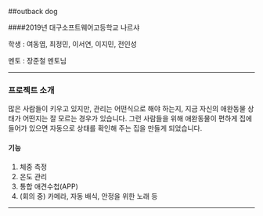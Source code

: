 ##outback dog



####2019년 대구소프트웨어고등학교 나르샤

학생 : 여동엽, 최정민, 이서연, 이지민, 전인성

멘토 : 장준철 멘토님



---

### 프로젝트 소개

많은 사람들이 키우고 있지만, 관리는 어떤식으로 해야 하는지, 지금 자신의 애완동물 상태가 어떤지는 잘 모르는 경우가 있습니다. 그런 사람들을 위해 애완동물이 편하게 집에 들어가 있으면 자동으로 상태를 확인해 주는 집을 만들게 되었습니다.



#### 기능

1. 체중 측정
2. 온도 관리
3. 통합 애견수첩(APP)
4. (회의 중) 카메라, 자동 배식, 안정을 위한 노래 등



---


